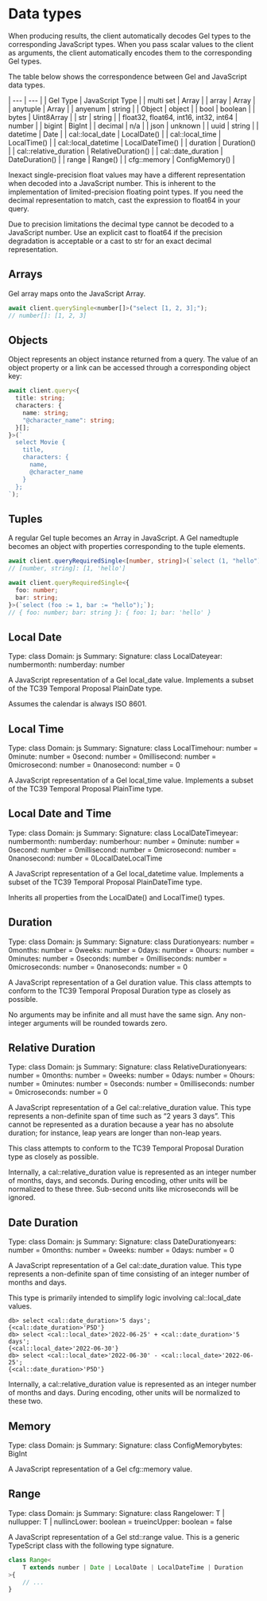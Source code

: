 # Data types

When producing results, the client automatically decodes Gel types to the corresponding JavaScript types. When you pass scalar values to the client as arguments, the client automatically encodes them to the corresponding Gel types.

The table below shows the correspondence between Gel and JavaScript data types.

| --- | --- |
| Gel Type | JavaScript Type |
| multi set | Array |
| array<anytype> | Array |
| anytuple | Array |
| anyenum | string |
| Object | object |
| bool | boolean |
| bytes | Uint8Array |
| str | string |
| float32,  float64, int16, int32, int64 | number |
| bigint | BigInt |
| decimal | n/a |
| json | unknown |
| uuid | string |
| datetime | Date |
| cal::local_date | LocalDate() |
| cal::local_time | LocalTime() |
| cal::local_datetime | LocalDateTime() |
| duration | Duration() |
| cal::relative_duration | RelativeDuration() |
| cal::date_duration | DateDuration() |
| range<anytype> | Range() |
| cfg::memory | ConfigMemory() |

Inexact single-precision float values may have a different representation when decoded into a JavaScript number.  This is inherent to the implementation of limited-precision floating point types.  If you need the decimal representation to match, cast the expression to float64 in your query.

Due to precision limitations the decimal type cannot be decoded to a JavaScript number. Use an explicit cast to float64 if the precision degradation is acceptable or a cast to str for an exact decimal representation.

## Arrays

Gel array  maps onto the JavaScript Array.

```javascript
await client.querySingle<number[]>("select [1, 2, 3];");
// number[]: [1, 2, 3]
```

## Objects

Object represents an object instance returned from a query. The value of an object property or a link can be accessed through a corresponding object key:

```typescript
await client.query<{
  title: string;
  characters: {
    name: string;
    "@character_name": string;
  }[];
}>(`
  select Movie {
    title,
    characters: {
      name,
      @character_name
    }
  };
`);
```

## Tuples

A regular Gel tuple becomes an Array in JavaScript. A Gel namedtuple becomes an object with properties corresponding to the tuple elements.

```typescript
await client.queryRequiredSingle<[number, string]>(`select (1, "hello");`);
// [number, string]: [1, 'hello']

await client.queryRequiredSingle<{
  foo: number;
  bar: string;
}>(`select (foo := 1, bar := "hello");`);
// { foo: number; bar: string }: { foo: 1; bar: 'hello' }
```

## Local Date

Type: class
Domain: js
Summary: 
Signature: class LocalDateyear: numbermonth: numberday: number


A JavaScript representation of a Gel local_date value. Implements a subset of the TC39 Temporal Proposal PlainDate type.

Assumes the calendar is always ISO 8601.

## Local Time

Type: class
Domain: js
Summary: 
Signature: class LocalTimehour: number = 0minute: number = 0second: number = 0millisecond: number = 0microsecond: number = 0nanosecond: number = 0


A JavaScript representation of a Gel local_time value. Implements a subset of the TC39 Temporal Proposal PlainTime type.

## Local Date and Time

Type: class
Domain: js
Summary: 
Signature: class LocalDateTimeyear: numbermonth: numberday: numberhour: number = 0minute: number = 0second: number = 0millisecond: number = 0microsecond: number = 0nanosecond: number = 0LocalDateLocalTime


A JavaScript representation of a Gel local_datetime value.  Implements a subset of the TC39 Temporal Proposal PlainDateTime type.

Inherits all properties from the LocalDate() and LocalTime() types.

## Duration

Type: class
Domain: js
Summary: 
Signature: class Durationyears: number = 0months: number = 0weeks: number = 0days: number = 0hours: number = 0minutes: number = 0seconds: number = 0milliseconds: number = 0microseconds: number = 0nanoseconds: number = 0


A JavaScript representation of a Gel duration value. This class attempts to conform to the TC39 Temporal Proposal Duration type as closely as possible.

No arguments may be infinite and all must have the same sign. Any non-integer arguments will be rounded towards zero.

## Relative Duration

Type: class
Domain: js
Summary: 
Signature: class RelativeDurationyears: number = 0months: number = 0weeks: number = 0days: number = 0hours: number = 0minutes: number = 0seconds: number = 0milliseconds: number = 0microseconds: number = 0


A JavaScript representation of a Gel cal::relative_duration value. This type represents a non-definite span of time such as “2 years 3 days”. This cannot be represented as a duration because a year has no absolute duration; for instance, leap years are longer than non-leap years.

This class attempts to conform to the TC39 Temporal Proposal Duration type as closely as possible.

Internally, a cal::relative_duration value is represented as an integer number of months, days, and seconds. During encoding, other units will be normalized to these three. Sub-second units like microseconds will be ignored.

## Date Duration

Type: class
Domain: js
Summary: 
Signature: class DateDurationyears: number = 0months: number = 0weeks: number = 0days: number = 0


A JavaScript representation of a Gel cal::date_duration value. This type represents a non-definite span of time consisting of an integer number of months and days.

This type is primarily intended to simplify logic involving cal::local_date values.

```edgeql-repl
db> select <cal::date_duration>'5 days';
{<cal::date_duration>'P5D'}
db> select <cal::local_date>'2022-06-25' + <cal::date_duration>'5 days';
{<cal::local_date>'2022-06-30'}
db> select <cal::local_date>'2022-06-30' - <cal::local_date>'2022-06-25';
{<cal::date_duration>'P5D'}
```

Internally, a cal::relative_duration value is represented as an integer number of months and days. During encoding, other units will be normalized to these two.

## Memory

Type: class
Domain: js
Summary: 
Signature: class ConfigMemorybytes: BigInt


A JavaScript representation of a Gel cfg::memory value.

## Range

Type: class
Domain: js
Summary: 
Signature: class Rangelower: T | nullupper: T | nullincLower: boolean = trueincUpper: boolean = false


A JavaScript representation of a Gel std::range value. This is a generic TypeScript class with the following type signature.

```typescript
class Range<
    T extends number | Date | LocalDate | LocalDateTime | Duration
>{
    // ...
}
```

